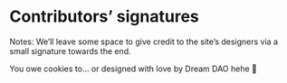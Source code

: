 # Contributors’ signatures

Notes: We’ll leave some space to give credit to the site’s designers via a small signature towards the end. 

You owe cookies to... or designed with love by Dream DAO hehe 💓